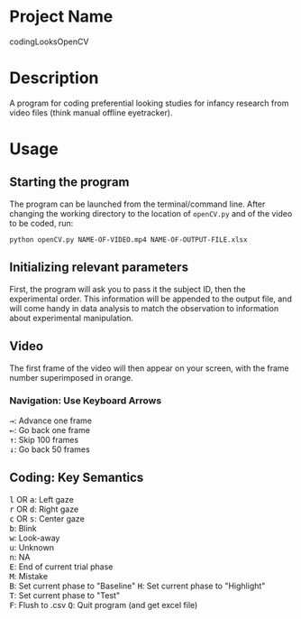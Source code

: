 # Project Name
codingLooksOpenCV

# Description
A program for coding preferential looking studies for infancy research from video files (think manual offline eyetracker).

# Usage
## Starting the program
The program can be launched from the terminal/command line. After changing the working directory to the location of ```openCV.py``` and of the video to be coded, run:
```
python openCV.py NAME-OF-VIDEO.mp4 NAME-OF-OUTPUT-FILE.xlsx
```

## Initializing relevant parameters
First, the program will ask you to pass it the subject ID, then the experimental order. This information will be appended to the output file, and will come handy in data analysis to match the observation to information about experimental manipulation.

## Video
The first frame of the video will then appear on your screen, with the frame number superimposed in orange.

### Navigation: Use Keyboard Arrows
<kbd>&#8594;</kbd>: Advance one frame   
<kbd>&#8592;</kbd>: Go back one frame    
<kbd>&#8593;</kbd>: Skip 100 frames  
<kbd>&#8595;</kbd>: Go back 50 frames  
 
## Coding: Key Semantics
<kbd>l</kbd> OR <kbd>a</kbd>: Left gaze  
<kbd>r</kbd> OR <kbd>d</kbd>: Right gaze  
<kbd>c</kbd> OR <kbd>s</kbd>: Center gaze  
<kbd>b</kbd>: Blink  
<kbd>w</kbd>: Look-away  
<kbd>u</kbd>: Unknown  
<kbd>n</kbd>: NA  
<kbd>E</kbd>: End of current trial phase  
<kbd>M</kbd>: Mistake  
<kbd>B</kbd>: Set current phase to "Baseline"
<kbd>H</kbd>: Set current phase to "Highlight"  
<kbd>T</kbd>: Set current phase to "Test"    
<kbd>F</kbd>: Flush to .csv
<kbd>Q</kbd>: Quit program (and get excel file)
